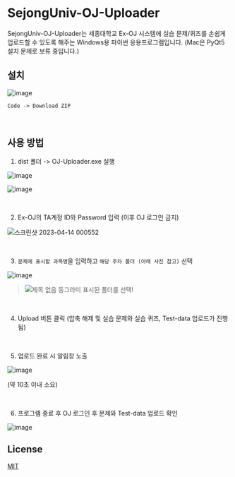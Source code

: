 
# SejongUniv-OJ-Uploader

SejongUniv-OJ-Uploader는 세종대학교 Ex-OJ 시스템에 실습 문제/퀴즈를 손쉽게 업로드할 수 있도록 해주는 Windows용 파이썬 응용프로그램입니다. (Mac은 PyQt5 설치 문제로 보류 중입니다.)

## 설치

![image](https://user-images.githubusercontent.com/30895117/231202852-149450ce-d7c9-4252-9817-fd4bde58b431.png)

`Code -> Download ZIP`

<br>

## 사용 방법

1. dist 폴더 -> OJ-Uploader.exe 실행

![image](https://user-images.githubusercontent.com/30895117/231800104-391b57aa-9e50-4285-95c6-e6a88bd54d93.png)

![image](https://user-images.githubusercontent.com/30895117/231802318-da3c6b3b-7a71-4fe7-9fd8-f3da3a01657e.png)

<br>

2. Ex-OJ의 TA계정 ID와 Password 입력 (이후 OJ 로그인 금지)

![스크린샷 2023-04-14 000552](https://user-images.githubusercontent.com/30895117/231802961-f1afea59-b8a4-4d5f-ad9a-0be3d98fa874.png)

<br>

3. `문제에 표시할 과목명`을 입력하고 `해당 주차 폴더 (아래 사진 참고)` 선택

![image](https://user-images.githubusercontent.com/30895117/231803506-4de6dc84-b305-4936-8955-417f6ca4e342.png)

> ![제목 없음](https://user-images.githubusercontent.com/30895117/231803993-8dbb0bbd-ce3f-42c6-bea8-356a19c20db4.png)
> 동그라미 표시된 폴더를 선택!



<br>

4. Upload 버튼 클릭 (압축 해제 및 실습 문제와 실습 퀴즈, Test-data 업로드가 진행됨)

<br>

5. 업로드 완료 시 알림창 노출

![image](https://user-images.githubusercontent.com/30895117/231805731-326bbcfd-a47c-4c74-a4d8-ec8ecccc4789.png)

(약 10초 이내 소요)

<br>

6. 프로그램 종료 후 OJ 로그인 후 문제와 Test-data 업로드 확인

![image](https://user-images.githubusercontent.com/30895117/231806232-45f5c477-432e-4d9b-9ac9-855ecaf4bb68.png)

## License

[MIT](https://choosealicense.com/licenses/mit/)
